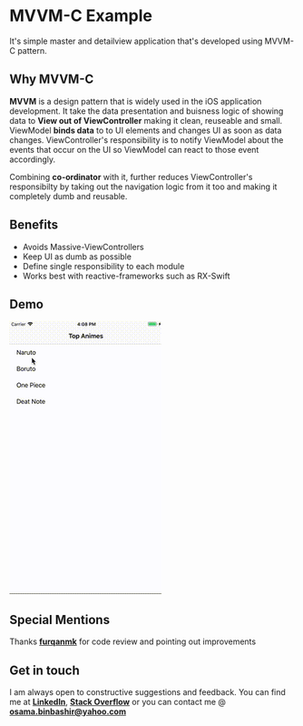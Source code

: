 # MVVM-C Example
It's simple master and detailview application that's developed using MVVM-C pattern. 

## Why MVVM-C
**MVVM** is a design pattern that is widely used in the iOS application development. It take the data presentation and buisness logic of showing data to **View out of ViewController** making it clean, reuseable and small. ViewModel **binds data** to to UI elements and changes UI as soon as data changes. ViewController's responsibility is to notify ViewModel about the events that occur on the UI so ViewModel can react to those event accordingly. 

Combining **co-ordinator** with it, further reduces ViewController's responsibilty by taking out the navigation logic from it too and making it completely dumb and reusable.

## Benefits
- Avoids Massive-ViewControllers
- Keep UI as dumb as possible
- Define single responsibility to each module
- Works best with reactive-frameworks such as RX-Swift

## Demo

![](demo.gif)

## Special Mentions
Thanks [**furqanmk**](https://github.com/furqanmk) for code review and pointing out improvements

## Get in touch
I am always open to constructive suggestions and feedback. You can find me at [**LinkedIn**](https://www.linkedin.com/in/osama-bin-bashir-225199118/), [**Stack Overflow**](https://stackoverflow.com/users/5889956/osama) or you can contact me @ **osama.binbashir@yahoo.com**


